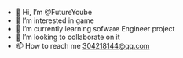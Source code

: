 - 👋 Hi, I’m @FutureYoube
- 👀 I’m interested in game
- 🌱 I’m currently learning sofware Engineer project
- 💞️ I’m looking to collaborate on it
- 📫 How to reach me 304218144@qq.com
<!---
FutureYoube/FutureYoube is a ✨ special ✨ repository because its `README.md` (this file) appears on your GitHub profile.
You can click the Preview link to take a look at your changes.
--->
